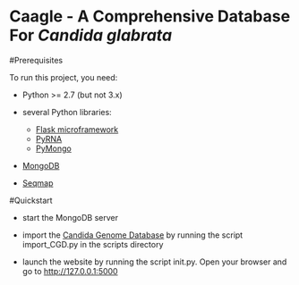 Caagle - A Comprehensive Database For *Candida glabrata*
========================================================

#Prerequisites

To run this project, you need:

* Python >= 2.7 (but not 3.x)

* several Python libraries:

    * [Flask microframework](http://flask.pocoo.org)
    * [PyRNA](https://github.com/fjossinet/RNA-Science-Toolbox)
    * [PyMongo](https://api.mongodb.org/python/current/)

* [MongoDB](https://www.mongodb.org/)

* [Seqmap](http://www-personal.umich.edu/~jianghui/seqmap/)

#Quickstart

* start the MongoDB server

* import the [Candida Genome Database](http://www.candidagenome.org/) by running the script import_CGD.py in the scripts directory

* launch the website by running the script init.py. Open your browser and go to http://127.0.0.1:5000
